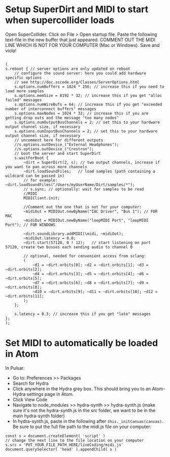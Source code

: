 # Setup SuperDirt and MIDI to start when supercollider loads

Open SuperCollider. Click on File > Open startup file. Paste the following text-file in the new buffer that just appeared. COMMENT OUT THE MIDI LINE WHICH IS NOT FOR YOUR COMPUTER (Mac or Windows). Save and viola!


```

(
s.reboot { // server options are only updated on reboot
    // configure the sound server: here you could add hardware specific options
    // see http://doc.sccode.org/Classes/ServerOptions.html
    s.options.numBuffers = 1024 * 256; // increase this if you need to load more samples
    s.options.memSize = 8192 * 32; // increase this if you get "alloc failed" messages
    s.options.numWireBufs = 64; // increase this if you get "exceeded number of interconnect buffers" messages
    s.options.maxNodes = 1024 * 32; // increase this if you are getting drop outs and the message "too many nodes"
    s.options.numOutputBusChannels = 2; // set this to your hardware output channel size, if necessary
    s.options.numInputBusChannels = 2; // set this to your hardware output channel size, if necessary
    // uncomment here for different outputs
    //s.options.outDevice_("External Headphones");
    //s.options.outDevice_("Crestron");
    // boot the server and start SuperDirt
    s.waitForBoot {
        ~dirt = SuperDirt(2, s); // two output channels, increase if you want to pan across more channels
        ~dirt.loadSoundFiles;   // load samples (path containing a wildcard can be passed in)
        // for example: ~dirt.loadSoundFiles("/Users/myUserName/Dirt/samples/*");
        // s.sync; // optionally: wait for samples to be read
        //MIDI
        MIDIClient.init;

        //Comment out the one that is not for your computer:
        ~midiOut = MIDIOut.newByName("IAC Driver", "Bus 1"); // FOR MAC
        ~midiOut = MIDIOut.newByName("loopMIDI Port", "loopMIDI Port"); // FOR WINDOWS

        ~dirt.soundLibrary.addMIDI(\midi, ~midiOut);
        ~midiOut.latency = 0.0;
        ~dirt.start(57120, 0 ! 12);   // start listening on port 57120, create two busses each sending audio to channel 0

        // optional, needed for convenient access from sclang:
        (
            ~d1 = ~dirt.orbits[0]; ~d2 = ~dirt.orbits[1]; ~d3 = ~dirt.orbits[2];
            ~d4 = ~dirt.orbits[3]; ~d5 = ~dirt.orbits[4]; ~d6 = ~dirt.orbits[5];
            ~d7 = ~dirt.orbits[6]; ~d8 = ~dirt.orbits[7]; ~d9 = ~dirt.orbits[8];
            ~d10 = ~dirt.orbits[9]; ~d11 = ~dirt.orbits[10]; ~d12 = ~dirt.orbits[11];
        );
    };

    s.latency = 0.3; // increase this if you get "late" messages
};
);
```

# Set MIDI to automatically be loaded in Atom

In Pulsar:
* Go to: Preferences >> Packages
* Search for Hydra
* Click anywhere in the Hydra grey box. This should bring you to an Atom-Hydra settings page in Atom.
* Click View Code
* Navigate to node_modules >> hydra-synth >> hydra-synth.js (make sure it's not the hydra-synth.js in the src folder, we want to be in the main hydra-synth folder)
* In hydra-synth.js, paste in the following after `this._initCanvas(canvas)`. Be sure to put the full file path to the midi.js file on your computer:
```
const s = document.createElement( 'script' )
// change the next line to the file location on your computer
s.src = 'PUT_YOUR_FILE_PATH_HERE/liveCoding/midi.js'
document.querySelector( 'head' ).appendChild( s )
```
